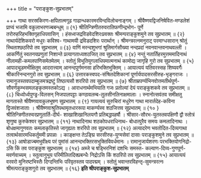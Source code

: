 +++
title = "पराङ्कुश-सुप्रभातम्"

+++
गाथा सरस्रकिरण-क्षपितात्मगूढ 
गाढान्धकारमरविन्दविलोचनाङ्गम् । 
श्रीवैष्णवद्विजनिषेवित-मण्डलेशं 
प्राप्यं भजामि वकुलाभरणज्बबन्धुम् ॥ {१} 
श्रीतिन्त्रिणीतरुवरातिफणीन्द्रभोग- 
पूर्णे तरोरुहरिहभक्तिगृहाधिपवासिन् । 
हंसध्वजद्रविडवेदशिरःप्रवक्तः 
श्रीमन्पराङ्कुशमुने तव सुप्रभातम् ॥ {२} 
नाथार्यदेशिकवरो मधुरः कविश्व- 
गाथामयी द्रविडदशिरः परार्थान् । 
श्रीमन्त्ररत्नमनुराट् परमाग्धसारान् 
श्रोतुं स्थिताश्छठरिपो तव सुप्रभातम् ॥ {३} 
वाणिं मरन्दशुभगां श्रुतिमार्गसौख्या 
नन्दप्रदां नवनवान्तवनाथवल्ली । 
आकर्णितुं स्वतनयप्रणुतां निशान्ते 
प्रत्यागताध्यशठजित् तव सुप्रभातम् ॥ {४} 
नन्तुं नतार्तिहरमुत्तममादिनाथं 
नीलामही-कमलपाणिसमेतमेतम् । 
स्तोतुं विभूतियुगलाधिपमात्मनाथं 
कामोद्य जागृहि गुरो तव सुप्रभातम् ॥ {५} 
आपादचूडमभीक्षितुम् आदरात्त्वाम् 
आनन्दपूर्णमनसा हरिभक्तिभुक्तिम् । 
आयात्ययं यतिवरस्सह शिष्यवर्गैः 
श्रीकारिनन्दनगुरो तव सुप्रभातम् ॥ {६} 
उत्तारकस्वपद-संश्रितदेशिकानां 
पूर्णार्यपादसरसीरुह-भृङ्गराजः । 
रामानुजस्तवपदाम्बुजमत्रद्रष्टुं 
तिष्ठत्यसौ शररिपो तव सुप्रभातम् ॥ {७} 
श्रीताम्रपर्ण्यभिनवोत्तमतीर्थपूर्ण- 
सौवर्णकुम्भसमलङ्कृतमस्तकोऽद्य । 
आराधनार्थमभियाति गजः प्रतोल्यां 
देयं पराङ्कुशकवे तव सुप्रभातम् ॥ {८} 
चिध्वोर्ध्वपुण्ड्र-विलसन् निजपालपट्टाः 
कण्ठावलम्ब-तुलसीनलिनाक्षमालाः । 
स्नानोत्सवंतव समीक्षतु मागतास्ते 
श्रीवैष्णवावकुलभूषण सुप्रभातम् ॥ {९} 
गायत्ययं सुरुचिरां मधुरेण गाथा 
मारार्तदेह-कविना द्विजवंशजाताः । 
श्रीवैष्णवाश्रुतिपथामृतधाररूपा 
माकर्ण्यस्व शठजित्तव सुप्रभातम् ॥ {१० } 
श्रीतिन्त्रिणीतरुवरप्रणुतार्ति-दीर्घ- 
शाखाशिखानिलयगौ प्रतिबद्धपहर्षौ । 
श्रीसार-सौरभ-युतस्तवपक्षिणौ द्वौ 
स्तोत्रं शृणुष्व कुरुकेश्वर सुप्रभातम् ॥ {११} 
नाथादिनाथ शठकोपधराधिनाथ- 
बोधात्पुरैव समयः कमलादिनाथः । 
बोधक्षमागुणवतः कमलाकृतिस्ते 
जागृह्यतः शररिपो तव सुप्रभातम् ॥ {१२} 
अत्यादरेण भवतोदित-दिव्यगाथा 
तत्वार्थसारमधिकर्तुममी प्रपन्नाः । 
काङ्क्षन्त तेऽङ्घ्रि सरसीरुह-युग्मसेवां 
दासाः पराङ्कुशमुने तव सुप्रभातम् ॥ {१३} 
आषोडाज्बमभुवीक्ष्य परं पुमांसं 
आनन्दभक्तिरसभुक्तिविवर्धमानः । 
रामानुजार्यशरणः परभक्तियोगनिद्रो- 
ऽसि किं तव पराङ्कुश सुप्रभातम् ॥ {१४} 
अब्जे च षड्भिरनिशं दशभिः समस्त- 
कल्याण-दिव्य-गुणपूर्ण-मवर्णवाच्यम् । 
स्तुत्वानुभूय परिमीलितदिक्प्रबन्धैः 
निद्रोऽसि किं शठरिपो तव सुप्रभातम् ॥ {१५} 
आयात्ययं वरवरो मुनिरष्टभिस्तैः 
दिग्दन्तिभिः परिवृतस्तव पादपद्मम् । 
स्तोतुं भवान्तरविहन्तृ-सुमन्त्ररत्नः 
श्रीमत्पराङ्कुशगुरो तव सुप्रभातम् ॥ {१६} 
**इति श्रीपराङ्कुश-सुप्रभातम्**
